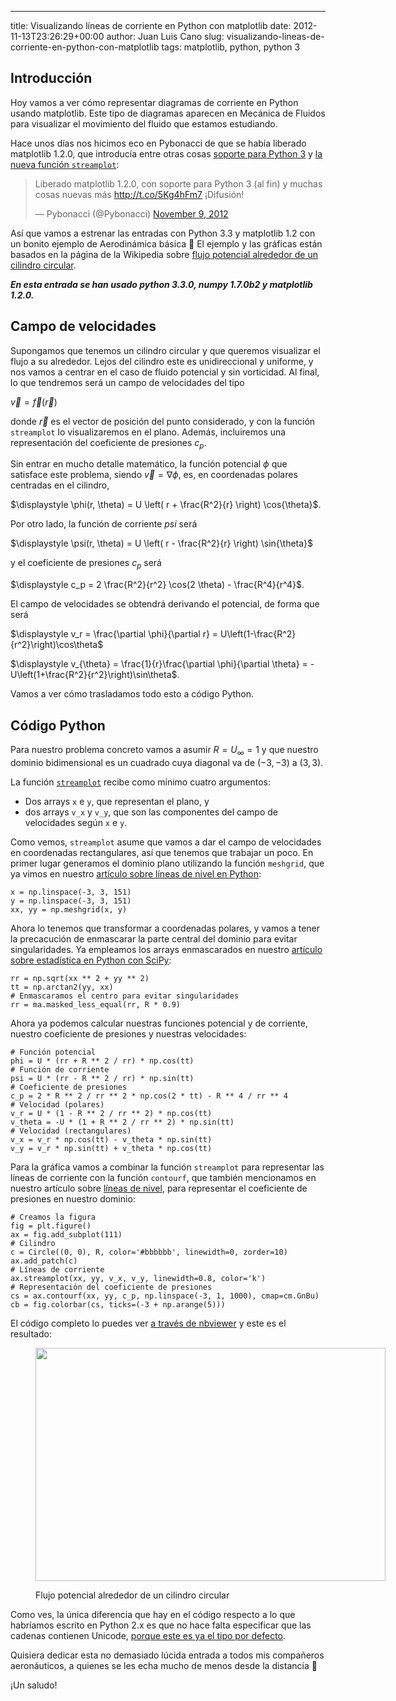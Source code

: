 ---
title: Visualizando líneas de corriente en Python con matplotlib
date: 2012-11-13T23:26:29+00:00
author: Juan Luis Cano
slug: visualizando-lineas-de-corriente-en-python-con-matplotlib
tags: matplotlib, python, python 3

## Introducción

Hoy vamos a ver cómo representar diagramas de corriente en Python usando matplotlib. Este tipo de diagramas aparecen en Mecánica de Fluidos para visualizar el movimiento del fluido que estamos estudiando.

Hace unos días nos hicimos eco en Pybonacci de que se había liberado matplotlib 1.2.0, que introducía entre otras cosas [soporte para Python 3](http://matplotlib.org/users/whats_new.html#streamplot) y [la nueva función `streamplot`](http://matplotlib.org/users/whats_new.html#streamplot):

<blockquote class="twitter-tweet" width="550">
  <p>
    Liberado matplotlib 1.2.0, con soporte para Python 3 (al fin) y muchas cosas nuevas más <a href="http://t.co/5Kg4hFm7">http://t.co/5Kg4hFm7</a> ¡Difusión!
  </p>
  
  <p>
    &mdash; Pybonacci (@Pybonacci) <a href="https://twitter.com/Pybonacci/statuses/266798396654882816">November 9, 2012</a>
  </p>
</blockquote>



Así que vamos a estrenar las entradas con Python 3.3 y matplotlib 1.2 con un bonito ejemplo de Aerodinámica básica 🙂 El ejemplo y las gráficas están basados en la página de la Wikipedia sobre [flujo potencial alrededor de un cilindro circular](http://en.wikipedia.org/wiki/Potential_flow_around_a_circular_cylinder).

_**En esta entrada se han usado python 3.3.0, numpy 1.7.0b2 y matplotlib 1.2.0.**_

<!--more-->

## Campo de velocidades

Supongamos que tenemos un cilindro circular y que queremos visualizar el flujo a su alrededor. Lejos del cilindro este es unidireccional y uniforme, y nos vamos a centrar en el caso de fluido potencial y sin vorticidad. Al final, lo que tendremos será un campo de velocidades del tipo

$\displaystyle \vec{v} = \vec{f}(\vec{r})$

donde $\vec{r}$ es el vector de posición del punto considerado, y con la función `streamplot` lo visualizaremos en el plano. Además, incluiremos una representación del coeficiente de presiones $c_p$.

Sin entrar en mucho detalle matemático, la función potencial $\phi$ que satisface este problema, siendo $\vec{v} = \nabla{\phi}$, es, en coordenadas polares centradas en el cilindro,

$\displaystyle \phi(r, \theta) = U \left( r + \frac{R^2}{r} \right) \cos{\theta}$.

Por otro lado, la función de corriente $psi$ será

$\displaystyle \psi(r, \theta) = U \left( r - \frac{R^2}{r} \right) \sin{\theta}$

y el coeficiente de presiones $c_p$ será

$\displaystyle c_p = 2 \frac{R^2}{r^2} \cos(2 \theta) - \frac{R^4}{r^4}$.

El campo de velocidades se obtendrá derivando el potencial, de forma que será

$\displaystyle v_r = \frac{\partial \phi}{\partial r} = U\left(1-\frac{R^2}{r^2}\right)\cos\theta$
  
$\displaystyle v_{\theta} = \frac{1}{r}\frac{\partial \phi}{\partial \theta} = - U\left(1+\frac{R^2}{r^2}\right)\sin\theta$.

Vamos a ver cómo trasladamos todo esto a código Python.

## Código Python

Para nuestro problema concreto vamos a asumir $R = U_{\infty} = 1$ y que nuestro dominio bidimensional es un cuadrado cuya diagonal va de $(-3, -3)$ a $(3, 3)$.

La función [`streamplot`](http://matplotlib.org/api/axes_api.html#matplotlib.axes.Axes.streamplot) recibe como mínimo cuatro argumentos:

  * Dos arrays `x` e `y`, que representan el plano, y
  * dos arrays `v_x` y `v_y`, que son las componentes del campo de velocidades según `x` e `y`.

Como vemos, `streamplot` asume que vamos a dar el campo de velocidades en coordenadas rectangulares, así que tenemos que trabajar un poco. En primer lugar generamos el dominio plano utilizando la función `meshgrid`, que ya vimos en nuestro [artículo sobre líneas de nivel en Python](http://pybonacci.org/2012/04/13/dibujando-lineas-de-nivel-en-python-con-matplotlib/ "Dibujando líneas de nivel en Python con matplotlib"):

<pre><code class="language-python">x = np.linspace(-3, 3, 151)
y = np.linspace(-3, 3, 151)
xx, yy = np.meshgrid(x, y)</code></pre>

Ahora lo tenemos que transformar a coordenadas polares, y vamos a tener la precacución de enmascarar la parte central del dominio para evitar singularidades. Ya empleamos los arrays enmascarados en nuestro [artículo sobre estadística en Python con SciPy](http://pybonacci.org/2012/04/21/estadistica-en-python-con-scipy/ "Estadística en Python con SciPy (I)"):

<pre><code class="language-python">rr = np.sqrt(xx ** 2 + yy ** 2)
tt = np.arctan2(yy, xx)
# Enmascaramos el centro para evitar singularidades
rr = ma.masked_less_equal(rr, R * 0.9)</code></pre>

Ahora ya podemos calcular nuestras funciones potencial y de corriente, nuestro coeficiente de presiones y nuestras velocidades:

<pre><code class="language-python"># Función potencial
phi = U * (rr + R ** 2 / rr) * np.cos(tt)
# Función de corriente
psi = U * (rr - R ** 2 / rr) * np.sin(tt)
# Coeficiente de presiones
c_p = 2 * R ** 2 / rr ** 2 * np.cos(2 * tt) - R ** 4 / rr ** 4
# Velocidad (polares)
v_r = U * (1 - R ** 2 / rr ** 2) * np.cos(tt)
v_theta = -U * (1 + R ** 2 / rr ** 2) * np.sin(tt)
# Velocidad (rectangulares)
v_x = v_r * np.cos(tt) - v_theta * np.sin(tt)
v_y = v_r * np.sin(tt) + v_theta * np.cos(tt)</code></pre>

Para la gráfica vamos a combinar la función `streamplot` para representar las líneas de corriente con la función `contourf`, que también mencionamos en nuestro artículo sobre [líneas de nivel](http://pybonacci.org/2012/04/13/dibujando-lineas-de-nivel-en-python-con-matplotlib/ "Dibujando líneas de nivel en Python con matplotlib"), para representar el coeficiente de presiones en nuestro dominio:

<pre><code class="language-python"># Creamos la figura
fig = plt.figure()
ax = fig.add_subplot(111)
# Cilindro
c = Circle((0, 0), R, color='#bbbbbb', linewidth=0, zorder=10)
ax.add_patch(c)
# Líneas de corriente
ax.streamplot(xx, yy, v_x, v_y, linewidth=0.8, color='k')
# Representación del coeficiente de presiones
cs = ax.contourf(xx, yy, c_p, np.linspace(-3, 1, 1000), cmap=cm.GnBu)
cb = fig.colorbar(cs, ticks=(-3 + np.arange(5)))</code></pre>

El código completo lo puedes ver [a través de nbviewer](http://nbviewer.ipython.org/4046447/) y este es el resultado:<figure id="attachment_1219" style="width: 560px" class="wp-caption aligncenter">

[<img class=" wp-image-1219 " title="Líneas de corriente" alt="" src="http://pybonacci.org/wp-content/uploads/2012/11/lineas-corriente1.png" height="373" width="560" srcset="https://pybonacci.es/wp-content/uploads/2012/11/lineas-corriente1.png 900w, https://pybonacci.es/wp-content/uploads/2012/11/lineas-corriente1-300x200.png 300w" sizes="(max-width: 560px) 100vw, 560px" />](http://pybonacci.org/wp-content/uploads/2012/11/lineas-corriente1.png)<figcaption class="wp-caption-text">Flujo potencial alrededor de un cilindro circular</figcaption></figure> 

Como ves, la única diferencia que hay en el código respecto a lo que habríamos escrito en Python 2.x es que no hace falta especificar que las cadenas contienen Unicode, [porque este es ya el tipo por defecto](http://docs.python.org/3.0/whatsnew/3.0.html#text-vs-data-instead-of-unicode-vs-8-bit).

Quisiera dedicar esta no demasiado lúcida entrada a todos mis compañeros aeronáuticos, a quienes se les echa mucho de menos desde la distancia 🙂

¡Un saludo!